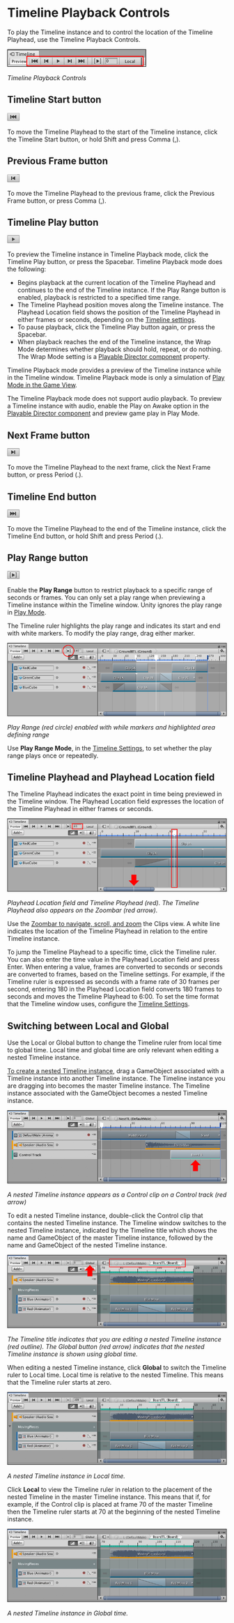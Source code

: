 # Timeline Playback Controls

To play the Timeline instance and to control the location of the Timeline Playhead, use the Timeline Playback Controls.

![Timeline Playback Controls](images/timeline_playback_controls.png)

_Timeline Playback Controls_

## Timeline Start button

![](images/timeline_start_button.png)

To move the Timeline Playhead to the start of the Timeline instance, click the Timeline Start button, or hold Shift and
press Comma (,).

## Previous Frame button

![](images/timeline_previous_frame_button.png)

To move the Timeline Playhead to the previous frame, click the Previous Frame button, or press Comma (,).

<a name="playbutton"></a>

## Timeline Play button

![](images/timeline_play_button.png)

To preview the Timeline instance in Timeline Playback mode, click the Timeline Play button, or press the Spacebar.
Timeline Playback mode does the following:

* Begins playback at the current location of the Timeline Playhead and continues to the end of the Timeline instance. If
  the Play Range button is enabled, playback is restricted to a specified time range.
* The Timeline Playhead position moves along the Timeline instance. The Playhead Location field shows the position of
  the Timeline Playhead in either frames or seconds, depending on the [Timeline settings](tl_settings.md).
* To pause playback, click the Timeline Play button again, or press the Spacebar.
* When playback reaches the end of the Timeline instance, the Wrap Mode determines whether playback should hold, repeat,
  or do nothing. The Wrap Mode setting is a [Playable Director component](play_director.md) property.

Timeline Playback mode provides a preview of the Timeline instance while in the Timeline window. Timeline Playback mode
is only a simulation of [Play Mode in the Game View](https://docs.unity3d.com/Manual/GameView.html).

The Timeline Playback mode does not support audio playback. To preview a Timeline instance with audio, enable the Play
on Awake option in the [Playable Director component](play_director.md) and preview game play in Play Mode.

## Next Frame button

![](images/timeline_next_frame_button.png)

To move the Timeline Playhead to the next frame, click the Next Frame button, or press Period (.).

## Timeline End button

![](images/timeline_end_button.png)

To move the Timeline Playhead to the end of the Timeline instance, click the Timeline End button, or hold Shift and
press Period (.).

<a name="playrange"></a>

## Play Range button

![](images/timeline_play_range_button.png)

Enable the **Play Range** button to restrict playback to a specific range of seconds or frames. You can only set a play
range when previewing a Timeline instance within the Timeline window. Unity ignores the play range
in [Play Mode](https://docs.unity3d.com/Manual/GameView.html).

The Timeline ruler highlights the play range and indicates its start and end with white markers. To modify the play
range, drag either marker.

![Play Range (red circle) enabled with while markers and highlighted area defining range](images/timeline_play_range.png)

_Play Range (red circle) enabled with while markers and highlighted area defining range_

Use **Play Range Mode**, in the [Timeline Settings](tl_settings.md), to set whether the play range plays once or
repeatedly.

<a name="playheadlocation"></a>

## Timeline Playhead and Playhead Location field

The Timeline Playhead indicates the exact point in time being previewed in the Timeline window. The Playhead Location
field expresses the location of the Timeline Playhead in either frames or seconds.

![Playhead Location field and Timeline Playhead (red). The Timeline Playhead also appears on the Zoombar (red arrow).](images/timeline_playhead_location.png)

_Playhead Location field and Timeline Playhead (red). The Timeline Playhead also appears on the Zoombar (red arrow)._

Use the [Zoombar to navigate, scroll, and zoom](clp_pan_zoom.md) the Clips view. A white line indicates the location of
the Timeline Playhead in relation to the entire Timeline instance.

To jump the Timeline Playhead to a specific time, click the Timeline ruler. You can also enter the time value in the
Playhead Location field and press Enter. When entering a value, frames are converted to seconds or seconds are converted
to frames, based on the Timeline settings. For example, if the Timeline ruler is expressed as seconds with a frame rate
of 30 frames per second, entering 180 in the Playhead Location field converts 180 frames to seconds and moves the
Timeline Playhead to 6:00. To set the time format that the Timeline window uses, configure
the [Timeline Settings](tl_settings.md).

## Switching between Local and Global

Use the Local or Global button to change the Timeline ruler from local time to global time. Local time and global time
are only relevant when editing a nested Timeline instance.

[To create a nested Timeline instance](wf_nested.md), drag a GameObject associated with a Timeline instance into another
Timeline instance. The Timeline instance you are dragging into becomes the master Timeline instance. The Timeline
instance associated with the GameObject becomes a nested Timeline instance.

![A nested Timeline instance appears as a Control clip on a Control track (red arrow)](images/timeline_nesting_example.png)

_A nested Timeline instance appears as a Control clip on a Control track (red arrow)_

To edit a nested Timeline instance, double-click the Control clip that contains the nested Timeline instance. The
Timeline window switches to the nested Timeline instance, indicated by the Timeline title which shows the name and
GameObject of the master Timeline instance, followed by the name and GameObject of the nested Timeline instance.

![The Timeline title indicates that you are editing a nested Timeline instance (red outline). The Global button (red arrow) indicates that the nested Timeline instance is shown using global time.](images/timeline_nesting_editing.png)

_The Timeline title indicates that you are editing a nested Timeline instance (red outline). The Global button (red
arrow) indicates that the nested Timeline instance is shown using global time._

When editing a nested Timeline instance, click **Global** to switch the Timeline ruler to Local time. Local time is
relative to the nested Timeline. This means that the Timeline ruler starts at zero.

![A nested Timeline instance in Local time.](images/timeline_nesting_local.png)

_A nested Timeline instance in Local time._

Click **Local** to view the Timeline ruler in relation to the placement of the nested Timeline in the master Timeline
instance. This means that if, for example, if the Control clip is placed at frame 70 of the master Timeline then the
Timeline ruler starts at 70 at the beginning of the nested Timeline instance.

![A nested Timeline instance in Global time.](images/timeline_nesting_global.png)

_A nested Timeline instance in Global time._
